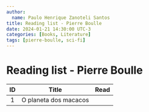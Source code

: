 ```yaml
---
author:
  name: Paulo Henrique Zanoteli Santos
title: Reading list - Pierre Boulle
date: 2024-01-21 14:30:00 UTC-3
categories: [Books, Literature]
tags: [pierre-boulle, sci-fi]
---
```


# Reading list - Pierre Boulle

| ID  | Title                 | Read |
|:---:| --------------------- |:----:|
| 1   | O planeta dos macacos |      |
